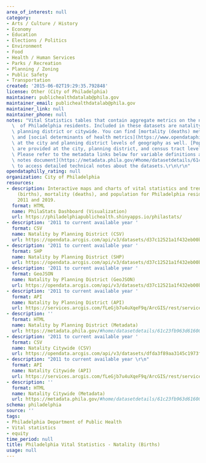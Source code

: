 ```yaml
---
area_of_interest: null
category:
- Arts / Culture / History
- Economy
- Education
- Elections / Politics
- Environment
- Food
- Health / Human Services
- Parks / Recreation
- Planning / Zoning
- Public Safety
- Transportation
created: '2015-06-02T19:29:35.792848'
license: Other (City of Philadelphia)
maintainer: publichealthdatalab@phila.gov
maintainer_email: publichealthdatalab@phila.gov
maintainer_link: null
maintainer_phone: null
notes: "Vital Statistics tables that contain aggregate metrics on the natality (births)\
  \  of Philadelphia residents. Included in these datasets are natality metrics by\
  \ planning district or citywide. You can find [mortality (deaths) metrics](https://www.opendataphilly.org/datasets/philadelphia-vital-statistics-mortality-deaths),\
  \ and [social determinants of health metrics](https://www.opendataphilly.org/datasets/philadelphia-vital-statistics-social-determinants-of-health-sdoh)\
  \ at the city and planning district levels of geography as well. [Population metrics](https://www.opendataphilly.org/datasets/philadelphia-vital-statistics-population-metrics)\
  \ are provided at the city, planning district, and census tract levels of geography.\
  \ Please refer to the metadata links below for variable definitions and [this technical\
  \ notes document](https://metadata.phila.gov/#home/datasetdetails/61c23fb963d616001ef54695/representationdetails/624cb0c4782b6a001ebc26f3/kn-asset/142-534-251-6279872beb52cc001e87008f/technicalnotesformetadata5.9.22.pdf)\
  \ to access detailed technical notes about the datasets.\r\n\r\n"
opendataphilly_rating: null
organization: City of Philadelphia
resources:
- description: Interactive maps and charts of vital statistics and trends in natality
    (births), mortality (deaths), and population for Philadelphia residents between
    2011 and 2019.
  format: HTML
  name: PhilaStats Dashboard (Visualization)
  url: https://philadelphiapublichealth.shinyapps.io/philastats/
- description: '2011 to current available year '
  format: CSV
  name: Natality by Planning District (CSV)
  url: https://opendata.arcgis.com/api/v3/datasets/d37c12521a1f432eb00b5896a19c79b8_0/downloads/data?format=csv&spatialRefId=4326
- description: '2011 to current available year '
  format: SHP
  name: Natality by Planning District (SHP)
  url: https://opendata.arcgis.com/api/v3/datasets/d37c12521a1f432eb00b5896a19c79b8_0/downloads/data?format=shp&spatialRefId=4326
- description: '2011 to current available year '
  format: GeoJSON
  name: Natality by Planning District (GeoJSON)
  url: https://opendata.arcgis.com/api/v3/datasets/d37c12521a1f432eb00b5896a19c79b8_0/downloads/data?format=geojson&spatialRefId=4326
- description: '2011 to current available year '
  format: API
  name: Natality by Planning District (API)
  url: https://services.arcgis.com/fLeGjb7u4uXqeF9q/ArcGIS/rest/services/Vital_Natality_PD/FeatureServer/0/query?where=1%3D1
- description: ''
  format: HTML
  name: Natality by Planning District (Metadata)
  url: https://metadata.phila.gov/#home/datasetdetails/61c23fb963d616001ef54695/representationdetails/6255e19bbbe9f1002029bf54/
- description: '2011 to current available year '
  format: CSV
  name: Natality Citywide (CSV)
  url: https://opendata.arcgis.com/api/v3/datasets/dfda3f89aa3145c1973f995dfd781dd5_0/downloads/data?format=csv&spatialRefId=4326
- description: "2011 to current available year \r\n"
  format: API
  name: Natality Citywide (API)
  url: https://services.arcgis.com/fLeGjb7u4uXqeF9q/ArcGIS/rest/services/Vital_Natality_Cty/FeatureServer/0/query?where=1%3D1
- description: ''
  format: HTML
  name: Natality Citywide (Metadata)
  url: https://metadata.phila.gov/#home/datasetdetails/61c23fb963d616001ef54695/representationdetails/624cb0c4782b6a001ebc26f3/
schema: philadelphia
source: ''
tags:
- Philadelphia Department of Public Health
- Vital statistics
- equity
time_period: null
title: Philadelphia Vital Statistics - Natality (Births)
usage: null
---
```

